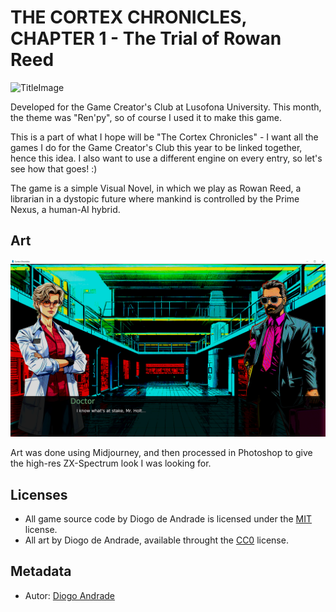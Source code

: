 # THE CORTEX CHRONICLES, CHAPTER 1 - The Trial of Rowan Reed

![TitleImage](screenshots/screen01.png)

Developed for the Game Creator's Club at Lusofona University.
This month, the theme was "Ren'py", so of course I used it to make this game.

This is a part of what I hope will be "The Cortex Chronicles" - I want all the games I do for the Game Creator's Club this year to be linked together, hence this idea.
I also want to use a different engine on every entry, so let's see how that goes! :)

The game is a simple Visual Novel, in which we play as Rowan Reed, a librarian in a dystopic future where mankind is controlled by the Prime Nexus, a human-AI hybrid.

## Art

![Gameplay](screenshots/screen02.png)

Art was done using Midjourney, and then processed in Photoshop to give the high-res ZX-Spectrum look I was looking for.

## Licenses

* All game source code by Diogo de Andrade is licensed under the [MIT] license.
* All art by Diogo de Andrade, available throught the [CC0] license.

## Metadata

* Autor: [Diogo Andrade]

[Diogo Andrade]:https://github.com/DiogoDeAndrade
[OkapiKit]:https://github.com/VideojogosLusofona/OkapiKit
[NaughtyAttributes]:https://github.com/dbrizov/NaughtyAttributes
[Midjourney]:https://www.midjourney.com/home/
[ZiNGOT]:https://opengameart.org/content/alien-breed-esque-top-down-tilesheet
[chabull]:https://opengameart.org/users/chabull
[CC0]:https://creativecommons.org/publicdomain/zero/1.0/
[CC-BY 3.0]:https://creativecommons.org/licenses/by/3.0/
[The Planet]:http://planet.dk/
[MIT]:LICENSE
